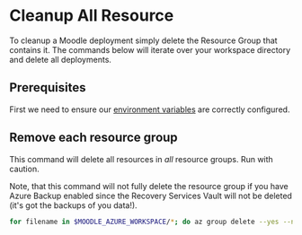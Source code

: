 # Cleanup All Resource

To cleanup a Moodle deployment simply delete the Resource Group that
contains it. The commands below will iterate over your workspace
directory and delete all deployments.

## Prerequisites

First we need to ensure our [environment variables](./Environment-Variables.md) are correctly configured.

## Remove each resource group

This command will delete all resources in *all* resource groups. Run
with caution.

Note, that this command will not fully delete the resource group if
you have Azure Backup enabled since the Recovery Services Vault will
not be deleted (it's got the backups of you data!).

``` bash
for filename in $MOODLE_AZURE_WORKSPACE/*; do az group delete --yes --name $(basename $filename) --no-wait; done
```
